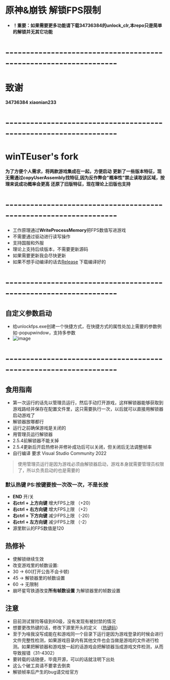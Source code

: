 
# 原神&崩铁 解锁FPS限制


 - **！重要：如果需要更多功能请下载34736384的unlock_clr,本repo只是简单的解锁并无其它功能**

# -----------------------------------------------------------------
# 致谢
**34736384**
**xiaonian233**
# -----------------------------------------------------------------
# winTEuser's fork
**为了方便个人需求，将两款游戏集成在一起，方便启动**
**更新了一些版本特征，现无需通过copyUserAssembly找特征,因为反作弊会"概率性"禁止读取该区域，按理来说成功概率会更高**
**还原了旧版特征，现在理论上旧版也支持**
# -----------------------------------------------------------------
 - 工作原理通过**WriteProcessMemory**把FPS数值写进游戏
 - 不需要通过驱动进行读写操作
 - 支持国服和外服
 - 理论上支持后续版本，不需要更新源码
 - 如果需要更新我会尽快更新
 - 如果不想手动编译的话去[Release](https://github.com/winTEuser/genshin-StarRail-fps-unlock/releases) 下载编译好的
# -----------------------------------------------------------------
## 自定义参数启动
 - 给unlockfps.exe创建一个快捷方式，在快捷方式的属性处加上需要的参数例如-popupwindow，支持多参数
 - ![image](https://github.com/xiaonian233/genshin-fps-unlock/assets/21072615/de6eeeda-9cf6-4ce4-8559-67011b7d944c)
# -----------------------------------------------------------------
## 食用指南
 - 第一次运行的话先以管理员运行，然后手动打开游戏，这样解锁器能够获取到游戏路经并保存在配置文件里，这只需要执行一次，以后就可以直接用解锁器启动游戏了
 - 解锁器放哪都行
 - 运行之前确保游戏是关闭的
 - 用管理员运行解锁器
 - 2.5.4前解锁器不能关掉
 - 2.5.4更新后开启热修补并修补成功后可以关闭，但关闭后无法调整帧率
 - 自行编译 要求 Visual Studio Community 2022
>使用管理员运行是因为游戏必须由解锁器启动，游戏本身就需要管理员权限了，所以负责启动的也是需要的

### 默认热键           PS:按键要按一次改一次，不是长按
- **END** 开/关
- **右ctrl + 上方向键** 增大FPS上限 （+20）
- **右ctrl + 右方向键** 增大FPS上限 （+2）
- **右ctrl + 下方向键** 减少FPS上限 （-20）
- **右ctrl + 左方向键** 减少FPS上限 （-2）
- 源里默认的FPS数值是120

## 热修补
 - 使解锁继续生效 
 - 改变游戏里的帧数设置: 
 - 30 -> 60(打开公告不会卡顿)
 - 45 -> 解锁器里的帧数设置
 - 60 -> 无限制
 - 崩坏星穹铁道改变**所有帧数设置** 为解锁器里的帧数设置

## 注意
- 目前测试冒险等级到60级，没有发现有被封禁的情况
- 想要更改热键的话，修改下源里开头的定义 （[热键码](http://cherrytree.at/misc/vk.htm)）
- 至于为啥我没写成能在和游戏同一个目录下运行是因为游戏登录的时候会进行文件完整性检测，如果游戏目录内有其他文件也会当做是游戏的文件进行检测。如果把解锁器和游戏放一起的话游戏会把解锁器当成游戏文件检测，从而导致报错（31-4302）
- 要转载的话随便，毕竟开源，可以的话就注明下出处
- 这么个破工具请不要拿去倒卖
- 解锁帧率后产生的bug请交给官方
